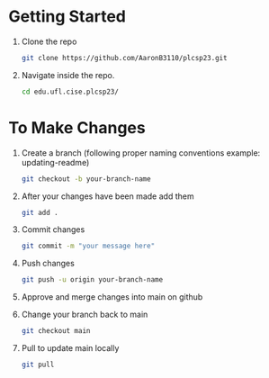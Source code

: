 # Getting Started

1. Clone the repo
   ```sh
   git clone https://github.com/AaronB3110/plcsp23.git
   ```
2. Navigate inside the repo.
   ```sh
   cd edu.ufl.cise.plcsp23/
   ```
   
# To Make Changes

1. Create a branch (following proper naming conventions example: updating-readme)
   ```sh
   git checkout -b your-branch-name
   ```
2. After your changes have been made add them
   ```sh
   git add .
   ```
3. Commit changes
   ```sh
   git commit -m "your message here"
   ```
4. Push changes
   ```sh
   git push -u origin your-branch-name
   ```
5. Approve and merge changes into main on github

6. Change your branch back to main
   ```sh
   git checkout main
   ```
7. Pull to update main locally
   ```sh
   git pull
   ```
